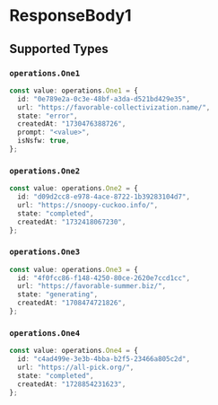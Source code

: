 # ResponseBody1


## Supported Types

### `operations.One1`

```typescript
const value: operations.One1 = {
  id: "0e789e2a-0c3e-48bf-a3da-d521bd429e35",
  url: "https://favorable-collectivization.name/",
  state: "error",
  createdAt: "1730476388726",
  prompt: "<value>",
  isNsfw: true,
};
```

### `operations.One2`

```typescript
const value: operations.One2 = {
  id: "d09d2cc8-e978-4ace-8722-1b39283104d7",
  url: "https://snoopy-cuckoo.info/",
  state: "completed",
  createdAt: "1732418067230",
};
```

### `operations.One3`

```typescript
const value: operations.One3 = {
  id: "4f0fcc86-f148-4250-80ce-2620e7ccd1cc",
  url: "https://favorable-summer.biz/",
  state: "generating",
  createdAt: "1708474721826",
};
```

### `operations.One4`

```typescript
const value: operations.One4 = {
  id: "c4ad499e-3e3b-4bba-b2f5-23466a805c2d",
  url: "https://all-pick.org/",
  state: "completed",
  createdAt: "1728854231623",
};
```

